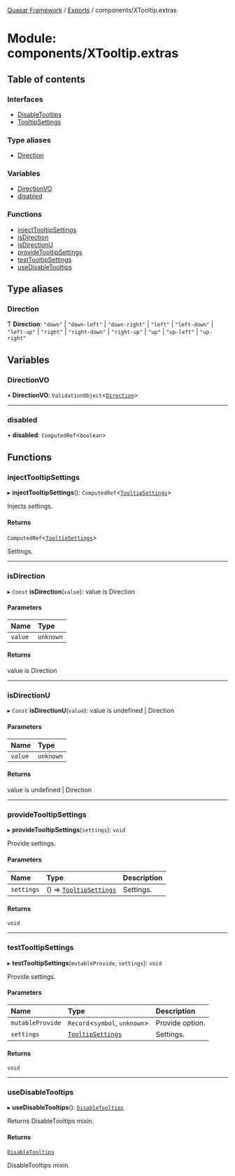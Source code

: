 [Quasar Framework](../index.md) / [Exports](../modules.md) / components/XTooltip.extras

# Module: components/XTooltip.extras

## Table of contents

### Interfaces

- [DisableTooltips](../interfaces/components_XTooltip_extras.DisableTooltips.md)
- [TooltipSettings](../interfaces/components_XTooltip_extras.TooltipSettings.md)

### Type aliases

- [Direction](components_XTooltip_extras.md#direction)

### Variables

- [DirectionVO](components_XTooltip_extras.md#directionvo)
- [disabled](components_XTooltip_extras.md#disabled)

### Functions

- [injectTooltipSettings](components_XTooltip_extras.md#injecttooltipsettings)
- [isDirection](components_XTooltip_extras.md#isdirection)
- [isDirectionU](components_XTooltip_extras.md#isdirectionu)
- [provideTooltipSettings](components_XTooltip_extras.md#providetooltipsettings)
- [testTooltipSettings](components_XTooltip_extras.md#testtooltipsettings)
- [useDisableTooltips](components_XTooltip_extras.md#usedisabletooltips)

## Type aliases

### Direction

Ƭ **Direction**: ``"down"`` \| ``"down-left"`` \| ``"down-right"`` \| ``"left"`` \| ``"left-down"`` \| ``"left-up"`` \| ``"right"`` \| ``"right-down"`` \| ``"right-up"`` \| ``"up"`` \| ``"up-left"`` \| ``"up-right"``

## Variables

### DirectionVO

• **DirectionVO**: `ValidationObject`<[`Direction`](components_XTooltip_extras.md#direction)\>

___

### disabled

• **disabled**: `ComputedRef`<`boolean`\>

## Functions

### injectTooltipSettings

▸ **injectTooltipSettings**(): `ComputedRef`<[`TooltipSettings`](../interfaces/components_XTooltip_extras.TooltipSettings.md)\>

Injects settings.

#### Returns

`ComputedRef`<[`TooltipSettings`](../interfaces/components_XTooltip_extras.TooltipSettings.md)\>

Settings.

___

### isDirection

▸ `Const` **isDirection**(`value`): value is Direction

#### Parameters

| Name | Type |
| :------ | :------ |
| `value` | `unknown` |

#### Returns

value is Direction

___

### isDirectionU

▸ `Const` **isDirectionU**(`value`): value is undefined \| Direction

#### Parameters

| Name | Type |
| :------ | :------ |
| `value` | `unknown` |

#### Returns

value is undefined \| Direction

___

### provideTooltipSettings

▸ **provideTooltipSettings**(`settings`): `void`

Provide settings.

#### Parameters

| Name | Type | Description |
| :------ | :------ | :------ |
| `settings` | () => [`TooltipSettings`](../interfaces/components_XTooltip_extras.TooltipSettings.md) | Settings. |

#### Returns

`void`

___

### testTooltipSettings

▸ **testTooltipSettings**(`mutableProvide`, `settings`): `void`

Provide settings.

#### Parameters

| Name | Type | Description |
| :------ | :------ | :------ |
| `mutableProvide` | `Record`<`symbol`, `unknown`\> | Provide option. |
| `settings` | [`TooltipSettings`](../interfaces/components_XTooltip_extras.TooltipSettings.md) | Settings. |

#### Returns

`void`

___

### useDisableTooltips

▸ **useDisableTooltips**(): [`DisableTooltips`](../interfaces/components_XTooltip_extras.DisableTooltips.md)

Returns DisableTooltips mixin.

#### Returns

[`DisableTooltips`](../interfaces/components_XTooltip_extras.DisableTooltips.md)

DisableTooltips mixin.

